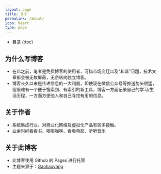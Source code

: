 ```yaml
---
layout: page
title: 关于
permalink: /about/
icon: heart
type: page
---
```


* 目录
{:toc}

## 为什么写博客
* 在此之前，笔者是免费博客的使用者，可惜市场变迁以及“和谐”问题，技术文章都会被无故屏蔽，无奈转向独立博客。
* 博客长久以来是传递信息的一大利器，即使现在微信公众号等推送势头很猛，但很难有一个便于搜索到、有索引的新工具，博客一方面记录自己的学习/生活历程，一方面方便他人和自己寻找有用的信息。

## 关于作者
* 系统集成行业，对商业化网络及虚拟化产品有较多接触。
* 业余时间看看书、喝喝咖啡、看看电影、听听音乐

## 关于此博客
* 此博客使用 Github 的 Pages 进行托管
* 主题来源于：[Gaohaoyang](https://github.com/Gaohaoyang)

